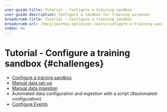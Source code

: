 ```yaml
---
user-guide-title: Tutorial - Configure a training sandbox
user-guide-description: Configure a sandbox for training purposes
breadcrumb-title: Tutorial - Configure a training sandbox
breadcrumb-url: /docs/journey-optimizer-learn/configure-a-training-sandbox/introduction-and-pre-requisites.html
index: no
---
```


# Tutorial - Configure a training sandbox {#challenges}

+ [Configure a training sandbox](/help/tutorial-configure-a-training-sandbox/introduction-and-pre-requisites.md)
+ [Manual data set-up](/help/tutorial-configure-a-training-sandbox/manual-data-set-up.md)
+ [Manual data ingestion](/help/tutorial-configure-a-training-sandbox/manual-data-ingestion.md)
+ Automated data configuration and ingestion with a script {#automated-configuration}
+ [Configure Events](/help/tutorial-configure-a-training-sandbox/configure-events.md)
